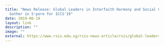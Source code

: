 ```yaml
---
title: "News Release: Global Leaders in Interfaith Harmony and Social Cohesion
  Gather in S'pore for ICCS'19"
date: 2019-06-19
layout: link
description: ""
image: ""
external: https://www.rsis.edu.sg/rsis-news-article/rsis/global-leaders-in-interfaith-harmony-and-social-cohesion-gather-in-singapore-for-international-conference-on-cohesive-societies/?doing_wp_cron=1654757920.3341479301452636718750#.XRGTFugzbIV
---
```


